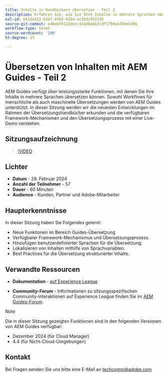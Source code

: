 ```yaml
---
title: Inhalte in Handbüchern übersetzen - Teil 2
description: Erfahren Sie, wie Sie Ihre Inhalte in mehrere Sprachen übersetzen können.
exl-id: b61d4432-62bf-4fb5-8264-ac50dc93215b
source-git-commit: e40ebf4122decc431d0abb2cdf1794ea704e5496
workflow-type: tm+mt
source-wordcount: '190'
ht-degree: 2%

---
```


# Übersetzen von Inhalten mit AEM Guides - Teil 2

AEM Guides verfügt über leistungsstarke Funktionen, mit denen Sie Ihre Inhalte in mehrere Sprachen übersetzen können. Sowohl Workflows für menschliche als auch maschinelle Übersetzungen werden von AEM Guides unterstützt. In dieser Sitzung werden wir die neuesten Entwicklungen im Rahmen der Übersetzungshandbücher erkunden und die verfügbaren Framework-Mechanismen und den Übersetzungsprozess mit einer Live-Demo verstehen.


## Sitzungsaufzeichnung

>[!VIDEO](https://video.tv.adobe.com/v/3427661/languagevariables-nativepdf-translation)

## Lichter

- **Datum** - 29. Februar 2024
- **Anzahl der Teilnehmer** - 57
- **Dauer** - 60 Minuten
- **Audience** - Kunden, Partner und Adobe-Mitarbeiter

## Haupterkenntnisse

In dieser Sitzung haben Sie Folgendes gelernt:
- Neue Funktionen im Bereich Guides-Übersetzung
- Verfügbarer Framework-Mechanismus und Übersetzungsprozess.
- Hinzufügen benutzerdefinierter Sprachen für die Übersetzung.
- Lokalisieren von Inhalten mithilfe von Sprachvariablen.
- Best Practices für die Übersetzung strukturierter Inhalte.


## Verwandte Ressourcen

- **Dokumentation** - [auf Experience League](https://experienceleague.adobe.com/docs/experience-manager-guides/using/user-guide/translate-content/translation.html?lang=en)

- **Community-Forum** - Informationen zu sitzungsspezifischen Community-Interaktionen auf Experience League finden Sie im [AEM Guides-Forum](https://experienceleaguecommunities.adobe.com/t5/experience-manager-guides/bd-p/xml-documentation-discussions).


>[!NOTE]
>
> Die in dieser Sitzung gezeigten Funktionen sind in den folgenden Versionen von AEM Guides verfügbar:
> - Dezember 2024 (für Cloud Manager)
> - 4.4 (für Nicht-Cloud-Umgebungen)



## Kontakt

Bei Fragen senden Sie uns bitte eine E-Mail an <techcomm@adobe.com>
